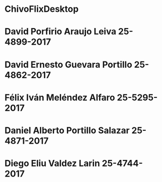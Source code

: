 # ChivoFlixDesktop

# David Porfirio Araujo Leiva 25-4899-2017
# David Ernesto Guevara Portillo 25-4862-2017
# Félix Iván Meléndez Alfaro 25-5295-2017
# Daniel Alberto Portillo Salazar 25-4871-2017
# Diego Eliu Valdez Larin 25-4744-2017
